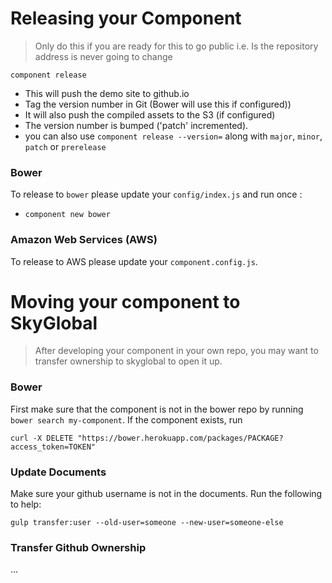 # Releasing your Component

 > Only do this if you are ready for this to go public i.e. Is the repository address is never going to change

`component release`

   * This will push the demo site to github.io 
   * Tag the version number in Git (Bower will use this if configured))
   * It will also push the compiled assets to the S3 (if configured)
   * The version number is bumped ('patch' incremented). 
   * you can also use `component release --version=` along with `major`, `minor`, `patch` or `prerelease`

### Bower

To release to `bower` please update your `config/index.js` and run once :

 * `component new bower`
 
### Amazon Web Services (AWS)

To release to AWS please update your `component.config.js`.

# Moving your component to SkyGlobal

> After developing your component in your own repo, you may want to transfer ownership to skyglobal to open it up.

### Bower

First make sure that the component is not in the bower repo by running `bower search my-component`.
If the component exists, run

```
curl -X DELETE "https://bower.herokuapp.com/packages/PACKAGE?access_token=TOKEN"
```

### Update Documents

Make sure your github username is not in the documents. Run the following to help:

`gulp transfer:user --old-user=someone --new-user=someone-else`

### Transfer Github Ownership

...
